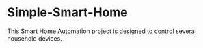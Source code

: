 # Simple-Smart-Home
This Smart Home Automation project is designed to control several household devices.
